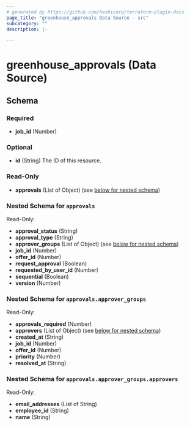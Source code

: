```yaml
---
# generated by https://github.com/hashicorp/terraform-plugin-docs
page_title: "greenhouse_approvals Data Source - src"
subcategory: ""
description: |-
  
---
```


# greenhouse_approvals (Data Source)





<!-- schema generated by tfplugindocs -->
## Schema

### Required

- **job_id** (Number)

### Optional

- **id** (String) The ID of this resource.

### Read-Only

- **approvals** (List of Object) (see [below for nested schema](#nestedatt--approvals))

<a id="nestedatt--approvals"></a>
### Nested Schema for `approvals`

Read-Only:

- **approval_status** (String)
- **approval_type** (String)
- **approver_groups** (List of Object) (see [below for nested schema](#nestedobjatt--approvals--approver_groups))
- **job_id** (Number)
- **offer_id** (Number)
- **request_approval** (Boolean)
- **requested_by_user_id** (Number)
- **sequential** (Boolean)
- **version** (Number)

<a id="nestedobjatt--approvals--approver_groups"></a>
### Nested Schema for `approvals.approver_groups`

Read-Only:

- **approvals_required** (Number)
- **approvers** (List of Object) (see [below for nested schema](#nestedobjatt--approvals--approver_groups--approvers))
- **created_at** (String)
- **job_id** (Number)
- **offer_id** (Number)
- **priority** (Number)
- **resolved_at** (String)

<a id="nestedobjatt--approvals--approver_groups--approvers"></a>
### Nested Schema for `approvals.approver_groups.approvers`

Read-Only:

- **email_addresses** (List of String)
- **employee_id** (String)
- **name** (String)


